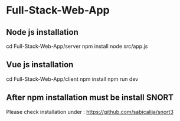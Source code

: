 # Full-Stack-Web-App
## Node js installation 
cd Full-Stack-Web-App/server
npm install
node src/app.js
## Vue js installation
cd Full-Stack-Web-App/client
npm install
npm run dev
## After npm installation must be install SNORT
Please check installation under :
https://github.com/sabicalija/snort3
